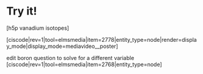 # Try it!


[h5p vanadium isotopes]

[ciscode|rev=1|tool=elmsmedia|item=2778|entity_type=node|render=display_mode|display_mode=mediavideo__poster]

edit boron question to solve for a different variable
[ciscode|rev=1|tool=elmsmedia|item=2768|entity_type=node]


